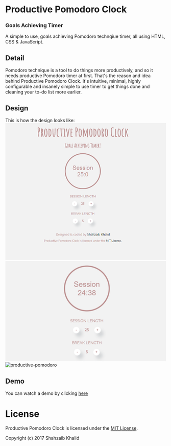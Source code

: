 # Productive Pomodoro Clock
### Goals Achieving Timer

A simple to use, goals achieving Pomodoro technqiue timer, all using HTML, CSS &amp; JavaScript.

## Detail
Pomodoro technique is a tool to do things more productively, and so it needs productive Pomodoro timer at first. That's the reason and idea behind Productive Pomodoro Clock. It's intuitive, minimal, highly configurable and insanely simple to use timer to get things done and cleaning your to-do list more earlier.  

## Design
This is how the design looks like:
![productive-pomodoro](./images/productive-pomodoro-1.png)
![productive-pomodoro](./images/productive-pomodoro-2.png)
![productive-pomodoro](./images/productive-pomodoro-3.png)
## Demo
You can watch a demo by clicking [here](https://shahzaibkhalid.github.io/productive-pomodoro/)

# License
Productive Pomodoro Clock is licensed under the [MIT License](https://github.com/shahzaibkhalid/productive-pomodoro/blob/master/LICENSE.txt).

Copyright (c) 2017 Shahzaib Khalid
